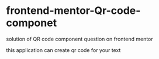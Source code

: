 # frontend-mentor-Qr-code-componet
solution of QR code component question on frontend mentor

this application can create qr code for your text
